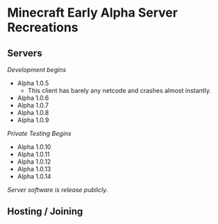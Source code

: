 # Minecraft Early Alpha Server Recreations
## Servers

*Development begins*
- Alpha 1.0.5
  - This client has barely any netcode and crashes almost instantly.
- Alpha 1.0.6
- Alpha 1.0.7
- Alpha 1.0.8
- Alpha 1.0.9

*Private Testing Begins*

- Alpha 1.0.10
- Alpha 1.0.11
- Alpha 1.0.12
- Alpha 1.0.13
- Alpha 1.0.14

*Server software is release publicly.*

## Hosting / Joining
